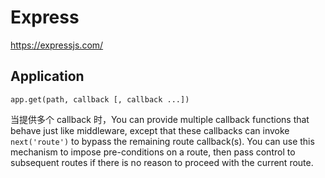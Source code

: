 # Express

https://expressjs.com/

## Application

`app.get(path, callback [, callback ...])`

当提供多个 callback 时，You can provide multiple callback functions that behave just like middleware, except that these callbacks can invoke `next('route')` to bypass the remaining route callback(s). You can use this mechanism to impose pre-conditions on a route, then pass control to subsequent routes if there is no reason to proceed with the current route.






